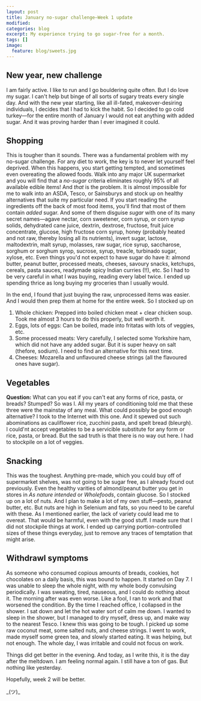 ```yaml
---
layout: post
title: January no-sugar challenge—Week 1 update
modified:
categories: blog
excerpt: My experience trying to go sugar-free for a month.
tags: []
image:
  feature: blog/sweets.jpg
---
```

## New year, new challenge

I am fairly active. I like to run and I go bouldering quite often. But I do love my sugar. I can't help but binge of all sorts of sugary treats every single day. And with the new year starting, like all ill-fated, makeover-desiring individuals, I decides that I had to kick the habit. So I decided to go cold turkey—for the entire month of January I would not eat anything with added sugar. And it was proving harder than I ever imagined it could.

## Shopping

This is tougher than it sounds. There was a fundamental problem with my no-sugar challenge. For any diet to work, the key is to never let yourself feel deprived. When this happens, you start getting tempted, and sometimes even overeating the allowed foods. Walk into any major UK supermarket and you will find that a _no-sugar_ criteria eliminates roughly 95% of all available edible items! And _that_ is the problem. It is almost impossible for me to walk into an ASDA, Tesco, or Sainsburys and stock up on healthy alternatives that suite my particular need. If you start reading the ingredients off the back of most food items, you'll find that most of them contain _added_ sugar. And some of them disguise _sugar_ with one of its many secret names—agave nectar, corn sweetener, corn syrup, or corn syrup solids, dehydrated cane juice, dextrin, dextrose, fructose, fruit juice concentrate, glucose, high fructose corn syrup, honey (probably heated and not raw, thereby losing all its nutrients), invert sugar, lactose, maltodextrin, malt syrup, molasses, raw sugar, rice syrup, saccharose, sorghum or sorghum syrop, sucrose, syrup, treacle, turbinado sugar, xylose, etc. Even things you'd not expect to have sugar do have it: almond butter, peanut butter, processed meats, cheeses, savoury snacks, ketchups, cereals, pasta sauces, readymade spicy Indian curries (!!), etc. So I had to be very careful in what I was buying, reading every label twice. I ended up spending thrice as long buying my groceries than I usually would.

In the end, I found that just buying the raw, unprocessed items was easier. And I would then prep them at home for the entire week. So I stocked up on

1. Whole chicken: Prepped into boiled chicken meat + clear chicken soup. Took me almost 3 hours to do this properly, but well worth it.
1. Eggs, lots of eggs: Can be boiled, made into fritatas with lots of veggies, etc.
1. Some processed meats: Very carefully, I selected some Yorkshire ham, which did not have any added sugar. But it is super heavy on salt (thefore, sodium). I need to find an alternative for this next time.
1. Cheeses: Mozarella and unflavoured cheese strings (all the flavoured ones have sugar).

## Vegetables

**Question:** What can you eat if you can't eat any forms of rice, pasta, or breads? Stumped? So was I. All my years of conditioning told me that these three were the mainstay of any meal. What could possibly be good enough alternative? I took to the Internet with this one. And it spewed out such abominations as cauliflower rice, zucchini pasta, and spelt bread (bleurgh). I could'nt accept vegetables to be a servicible substitute for any form or rice, pasta, or bread. But the sad truth is that there is no way out here. I had to stockpile on a lot of veggies.

## Snacking

This was the toughest. Anything pre-made, which you could buy off of supermarket shelves, was not going to be sugar free, as I already found out previously. Even the healthy varities of almond/peanut butter you get in stores in _As nature intended_ or _Wholefoods_, contain glucose. So I stocked up on a lot of nuts. And I plan to make a lot of my own stuff—pesto, peanut butter, etc. But nuts are high in Selenium and fats, so you need to be careful with these. As I mentioned earlier, the lack of variety could lead me to overeat. That would be harmful, even with the good stuff. I made sure that I did not stockpile things at work. I ended up carrying portion-controlled sizes of these things everyday, just to remove any traces of temptation that might arise.

## Withdrawl symptoms

As someone who consumed copious amounts of breads, cookies, hot chocolates on a daily basis, this was bound to happen. It started on Day 7. I was unable to sleep the whole night, with my whole body convulsing periodically. I was sweating, tired, nauseous, and I could do nothing about it. The morning after was even worse. Like a fool, I ran to work and that worsened the condition. By the time I reached office, I collapsed in the shower. I sat down and let the hot water sort of calm me down. I wanted to sleep in the shower, but I managed to dry myself, dress up, and make way to the nearest Tesco. I knew this was going to be tough. I picked up some raw coconut meat, some salted nuts, and cheese strings. I went to work, made myself some green tea, and slowly started eating. It was helping, but not enough. The whole day, I was irritable and could not focus on work.

Things did get better in the evening. And today, as I write this, it is the day after the meltdown. I am feeling normal again. I still have a ton of gas. But nothing like yesterday.

Hopefully, week 2 will be better.

\_(ツ)\_
